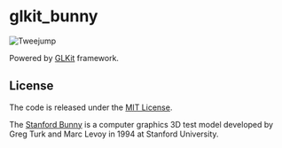 
# glkit_bunny

![Tweejump](https://github.com/sakrist/glkit_bunny/blob/master/bunny_screen.png)

Powered by [GLKit][13] framework.


[13]: http://developer.apple.com/library/ios/#documentation/GLkit/Reference/GLKit_Collection/Introduction/Introduction.html#//apple_ref/doc/uid/TP40010915-CH1-SW1

## License

The code is released under the [MIT License][31].

The [Stanford Bunny][32] is a computer graphics 3D test model developed by Greg Turk and Marc Levoy in 1994 at Stanford University.

[31]: http://opensource.org/licenses/mit-license.php
[32]: http://en.wikipedia.org/wiki/Stanford_Bunny
